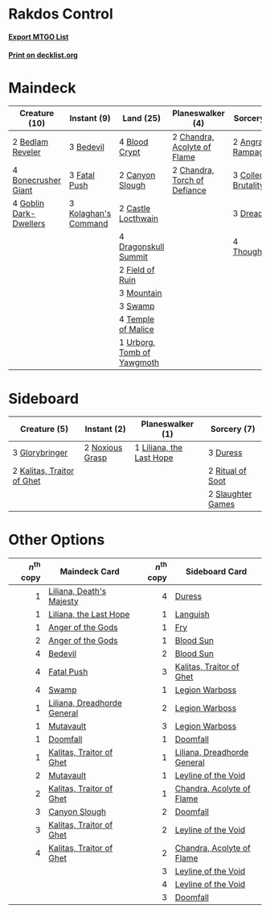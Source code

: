 # Rakdos Control

#### [Export MTGO List](../collection/Rakdos%20Control/Rakdos%20Control.txt)
#### [Print on decklist.org](http://decklist.org/?deckmain=2%09Angrath's%20Rampage%0A3%09Bedevil%0A2%09Bedlam%20Reveler%0A4%09Blood%20Crypt%0A4%09Bonecrusher%20Giant%0A2%09Canyon%20Slough%0A2%09Castle%20Locthwain%0A2%09Chandra,%20Acolyte%20of%20Flame%0A2%09Chandra,%20Torch%20of%20Defiance%0A3%09Collective%20Brutality%0A4%09Dragonskull%20Summit%0A3%09Dreadbore%0A3%09Fatal%20Push%0A2%09Field%20of%20Ruin%0A4%09Goblin%20Dark-Dwellers%0A3%09Kolaghan's%20Command%0A3%09Mountain%0A3%09Swamp%0A4%09Temple%20of%20Malice%0A4%09Thoughtseize%0A1%09Urborg,%20Tomb%20of%20Yawgmoth&deckside=3%09Duress%0A3%09Glorybringer%0A2%09Kalitas,%20Traitor%20of%20Ghet%0A1%09Liliana,%20the%20Last%20Hope%0A2%09Noxious%20Grasp%0A2%09Ritual%20of%20Soot%0A2%09Slaughter%20Games)
# Maindeck

|                                          Creature (10)                                          |                                          Instant (9)                                          |                                              Land (25)                                              |                                           Planeswalker (4)                                            |                                          Sorcery (12)                                           |
|-------------------------------------------------------------------------------------------------|-----------------------------------------------------------------------------------------------|-----------------------------------------------------------------------------------------------------|-------------------------------------------------------------------------------------------------------|-------------------------------------------------------------------------------------------------|
|2 [Bedlam Reveler](http://gatherer.wizards.com/Pages/Card/Details.aspx?multiverseid=414415)      |3 [Bedevil](http://gatherer.wizards.com/Pages/Card/Details.aspx?multiverseid=457301)           |4 [Blood Crypt](http://gatherer.wizards.com/Pages/Card/Details.aspx?multiverseid=97102)              |2 [Chandra, Acolyte of Flame](http://gatherer.wizards.com/Pages/Card/Details.aspx?multiverseid=466880) |2 [Angrath's Rampage](http://gatherer.wizards.com/Pages/Card/Details.aspx?multiverseid=461112)   |
|4 [Bonecrusher Giant](http://gatherer.wizards.com/Pages/Card/Details.aspx?multiverseid=473077)   |3 [Fatal Push](http://gatherer.wizards.com/Pages/Card/Details.aspx?multiverseid=423724)        |2 [Canyon Slough](http://gatherer.wizards.com/Pages/Card/Details.aspx?multiverseid=426941)           |2 [Chandra, Torch of Defiance](http://gatherer.wizards.com/Pages/Card/Details.aspx?multiverseid=417683)|3 [Collective Brutality](http://gatherer.wizards.com/Pages/Card/Details.aspx?multiverseid=414380)|
|4 [Goblin Dark-Dwellers](http://gatherer.wizards.com/Pages/Card/Details.aspx?multiverseid=407620)|3 [Kolaghan's Command](http://gatherer.wizards.com/Pages/Card/Details.aspx?multiverseid=394613)|2 [Castle Locthwain](http://gatherer.wizards.com/Pages/Card/Details.aspx?multiverseid=473203)        |                                                                                                       |3 [Dreadbore](http://gatherer.wizards.com/Pages/Card/Details.aspx?multiverseid=430622)           |
|                                                                                                 |                                                                                               |4 [Dragonskull Summit](http://gatherer.wizards.com/Pages/Card/Details.aspx?multiverseid=420909)      |                                                                                                       |4 [Thoughtseize](http://gatherer.wizards.com/Pages/Card/Details.aspx?multiverseid=438676)        |
|                                                                                                 |                                                                                               |2 [Field of Ruin](http://gatherer.wizards.com/Pages/Card/Details.aspx?multiverseid=435415)           |                                                                                                       |                                                                                                 |
|                                                                                                 |                                                                                               |3 [Mountain](http://gatherer.wizards.com/Pages/Card/Details.aspx?multiverseid=439859)                |                                                                                                       |                                                                                                 |
|                                                                                                 |                                                                                               |3 [Swamp](http://gatherer.wizards.com/Pages/Card/Details.aspx?multiverseid=439858)                   |                                                                                                       |                                                                                                 |
|                                                                                                 |                                                                                               |4 [Temple of Malice](http://gatherer.wizards.com/Pages/Card/Details.aspx?multiverseid=378536)        |                                                                                                       |                                                                                                 |
|                                                                                                 |                                                                                               |1 [Urborg, Tomb of Yawgmoth](http://gatherer.wizards.com/Pages/Card/Details.aspx?multiverseid=383425)|                                                                                                       |                                                                                                 |


# Sideboard

|                                            Creature (5)                                             |                                       Instant (2)                                        |                                         Planeswalker (1)                                          |                                        Sorcery (7)                                         |
|-----------------------------------------------------------------------------------------------------|------------------------------------------------------------------------------------------|---------------------------------------------------------------------------------------------------|--------------------------------------------------------------------------------------------|
|3 [Glorybringer](http://gatherer.wizards.com/Pages/Card/Details.aspx?multiverseid=426836)            |2 [Noxious Grasp](http://gatherer.wizards.com/Pages/Card/Details.aspx?multiverseid=466864)|1 [Liliana, the Last Hope](http://gatherer.wizards.com/Pages/Card/Details.aspx?multiverseid=414388)|3 [Duress](http://gatherer.wizards.com/Pages/Card/Details.aspx?multiverseid=14557)          |
|2 [Kalitas, Traitor of Ghet](http://gatherer.wizards.com/Pages/Card/Details.aspx?multiverseid=407596)|                                                                                          |                                                                                                   |2 [Ritual of Soot](http://gatherer.wizards.com/Pages/Card/Details.aspx?multiverseid=452834) |
|                                                                                                     |                                                                                          |                                                                                                   |2 [Slaughter Games](http://gatherer.wizards.com/Pages/Card/Details.aspx?multiverseid=290532)|


# Other Options

|*n*<sup>th</sup> copy|                                            Maindeck Card                                             |*n*<sup>th</sup> copy|                                            Sideboard Card                                            |
|--------------------:|------------------------------------------------------------------------------------------------------|--------------------:|------------------------------------------------------------------------------------------------------|
|                    1|[Liliana, Death's Majesty](http://gatherer.wizards.com/Pages/Card/Details.aspx?multiverseid=426799)   |                    4|[Duress](http://gatherer.wizards.com/Pages/Card/Details.aspx?multiverseid=14557)                      |
|                    1|[Liliana, the Last Hope](http://gatherer.wizards.com/Pages/Card/Details.aspx?multiverseid=414388)     |                    1|[Languish](http://gatherer.wizards.com/Pages/Card/Details.aspx?multiverseid=420731)                   |
|                    1|[Anger of the Gods](http://gatherer.wizards.com/Pages/Card/Details.aspx?multiverseid=438682)          |                    1|[Fry](http://gatherer.wizards.com/Pages/Card/Details.aspx?multiverseid=466894)                        |
|                    2|[Anger of the Gods](http://gatherer.wizards.com/Pages/Card/Details.aspx?multiverseid=438682)          |                    1|[Blood Sun](http://gatherer.wizards.com/Pages/Card/Details.aspx?multiverseid=439749)                  |
|                    4|[Bedevil](http://gatherer.wizards.com/Pages/Card/Details.aspx?multiverseid=457301)                    |                    2|[Blood Sun](http://gatherer.wizards.com/Pages/Card/Details.aspx?multiverseid=439749)                  |
|                    4|[Fatal Push](http://gatherer.wizards.com/Pages/Card/Details.aspx?multiverseid=423724)                 |                    3|[Kalitas, Traitor of Ghet](http://gatherer.wizards.com/Pages/Card/Details.aspx?multiverseid=407596)   |
|                    4|[Swamp](http://gatherer.wizards.com/Pages/Card/Details.aspx?multiverseid=439858)                      |                    1|[Legion Warboss](http://gatherer.wizards.com/Pages/Card/Details.aspx?multiverseid=452859)             |
|                    1|[Liliana, Dreadhorde General](http://gatherer.wizards.com/Pages/Card/Details.aspx?multiverseid=461024)|                    2|[Legion Warboss](http://gatherer.wizards.com/Pages/Card/Details.aspx?multiverseid=452859)             |
|                    1|[Mutavault](http://gatherer.wizards.com/Pages/Card/Details.aspx?multiverseid=370733)                  |                    3|[Legion Warboss](http://gatherer.wizards.com/Pages/Card/Details.aspx?multiverseid=452859)             |
|                    1|[Doomfall](http://gatherer.wizards.com/Pages/Card/Details.aspx?multiverseid=430751)                   |                    1|[Doomfall](http://gatherer.wizards.com/Pages/Card/Details.aspx?multiverseid=430751)                   |
|                    1|[Kalitas, Traitor of Ghet](http://gatherer.wizards.com/Pages/Card/Details.aspx?multiverseid=407596)   |                    1|[Liliana, Dreadhorde General](http://gatherer.wizards.com/Pages/Card/Details.aspx?multiverseid=461024)|
|                    2|[Mutavault](http://gatherer.wizards.com/Pages/Card/Details.aspx?multiverseid=370733)                  |                    1|[Leyline of the Void](http://gatherer.wizards.com/Pages/Card/Details.aspx?multiverseid=107682)        |
|                    2|[Kalitas, Traitor of Ghet](http://gatherer.wizards.com/Pages/Card/Details.aspx?multiverseid=407596)   |                    1|[Chandra, Acolyte of Flame](http://gatherer.wizards.com/Pages/Card/Details.aspx?multiverseid=466880)  |
|                    3|[Canyon Slough](http://gatherer.wizards.com/Pages/Card/Details.aspx?multiverseid=426941)              |                    2|[Doomfall](http://gatherer.wizards.com/Pages/Card/Details.aspx?multiverseid=430751)                   |
|                    3|[Kalitas, Traitor of Ghet](http://gatherer.wizards.com/Pages/Card/Details.aspx?multiverseid=407596)   |                    2|[Leyline of the Void](http://gatherer.wizards.com/Pages/Card/Details.aspx?multiverseid=107682)        |
|                    4|[Kalitas, Traitor of Ghet](http://gatherer.wizards.com/Pages/Card/Details.aspx?multiverseid=407596)   |                    2|[Chandra, Acolyte of Flame](http://gatherer.wizards.com/Pages/Card/Details.aspx?multiverseid=466880)  |
|                     |                                                                                                      |                    3|[Leyline of the Void](http://gatherer.wizards.com/Pages/Card/Details.aspx?multiverseid=107682)        |
|                     |                                                                                                      |                    4|[Leyline of the Void](http://gatherer.wizards.com/Pages/Card/Details.aspx?multiverseid=107682)        |
|                     |                                                                                                      |                    3|[Doomfall](http://gatherer.wizards.com/Pages/Card/Details.aspx?multiverseid=430751)                   |

